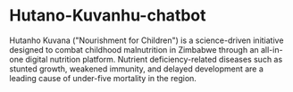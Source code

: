 # Hutano-Kuvanhu-chatbot
Hutanho Kuvana ("Nourishment for Children") is a science-driven initiative designed to combat childhood malnutrition in Zimbabwe through an all-in-one digital nutrition platform. Nutrient deficiency-related diseases such as stunted growth, weakened immunity, and delayed development are a leading cause of under-five mortality in the region.
